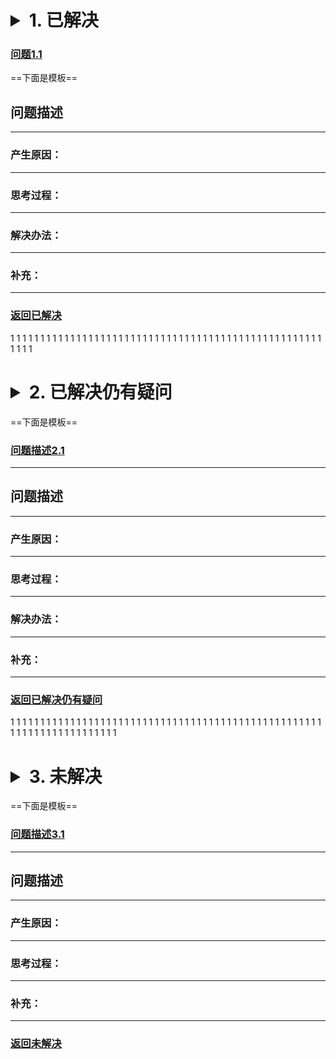 
# <details><summary><span id='stop1'>1. 已解决</span></summary>1. [跳转到已解决仍有疑问](#stop2)<br>2. [跳转到未解决](#stop3)</br></details>
### [问题1.1](#1.1)

==下面是模板==

<h2 id='1.1'>问题描述</h2>

***

### 产生原因：

***

### 思考过程：

***

### 解决办法：

***

### 补充：

***

### [返回已解决](#stop1)
1
1
1
1
1
1
1
1
1
1
1
1
1
1
1
1
1
1
1
1
1
1
1
1
1
1
1
1
1
1
1
1
1
1
1
1
1
1
1
1
1
1
1
1
1
1
1
1
1
1
1
1
1
1
1
1










# <details><summary><span id='stop2'>2. 已解决仍有疑问</span></summary>1. [跳转到已解决](#stop1)<br>2. [跳转到未解决](#stop3)</br></details>

==下面是模板==

### [问题描述2.1](#2.1)

***

<h2 id='2.1'>问题描述</h2>

***

### 产生原因：

***

### 思考过程：

***

### 解决办法：

***

### 补充：

***

### [返回已解决仍有疑问](#stop2)

1
1
1
1
1
1
1
1
1
1
1
1
1
1
1
1
1
1
1
1
1
1
1
1
1
1
1
1
1
1
1
1
1
1
1
1
1
1
1
1
1
1
1
1
1
1
1
1
1
1
1
1
1
1
1
1
1
1
1
1
1
1
1
1
1
1
1
1
1
1











# <details><summary><span id='stop3'>3. 未解决</span></summary>1. [跳转到已解决](#stop1)<br>2. [跳转到已解决仍有疑问](#stop2)</br></details>

==下面是模板==

### [问题描述3.1](#3.1)

***

<h2 id='1.1'>问题描述</h2>

***

### 产生原因：

***

### 思考过程：

***

### 补充：

***

### [返回未解决](#stop3)
